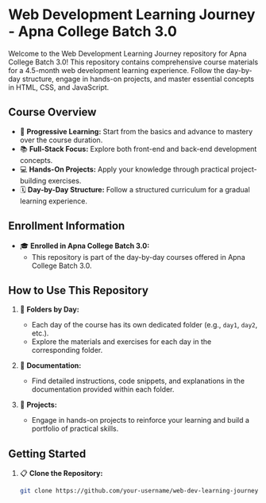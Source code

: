 # Web Development Learning Journey - Apna College Batch 3.0

Welcome to the Web Development Learning Journey repository for Apna College Batch 3.0! This repository contains comprehensive course materials for a 4.5-month web development learning experience. Follow the day-by-day structure, engage in hands-on projects, and master essential concepts in HTML, CSS, and JavaScript.

## Course Overview

- 🚀 **Progressive Learning:** Start from the basics and advance to mastery over the course duration.
- 📚 **Full-Stack Focus:** Explore both front-end and back-end development concepts.
- 💻 **Hands-On Projects:** Apply your knowledge through practical project-building exercises.
- 🗓️ **Day-by-Day Structure:** Follow a structured curriculum for a gradual learning experience.

## Enrollment Information

- 🎓 **Enrolled in Apna College Batch 3.0:**
  - This repository is part of the day-by-day courses offered in Apna College Batch 3.0.

## How to Use This Repository

1. 📁 **Folders by Day:**
   - Each day of the course has its own dedicated folder (e.g., `day1`, `day2`, etc.).
   - Explore the materials and exercises for each day in the corresponding folder.

2. 📝 **Documentation:**
   - Find detailed instructions, code snippets, and explanations in the documentation provided within each folder.

3. 🚀 **Projects:**
   - Engage in hands-on projects to reinforce your learning and build a portfolio of practical skills.

## Getting Started

1. 📋 **Clone the Repository:**
   ```bash
   git clone https://github.com/your-username/web-dev-learning-journey.git
